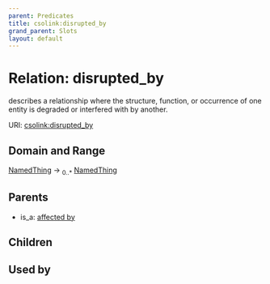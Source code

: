 ```yaml
---
parent: Predicates
title: csolink:disrupted_by
grand_parent: Slots
layout: default
---
```


# Relation: disrupted_by


describes a relationship where the structure, function, or occurrence of one entity is degraded or interfered with by another.

URI: [csolink:disrupted_by](https://w3id.org/csolink/vocab/disrupted_by)

## Domain and Range

[NamedThing](NamedThing.md) ->  <sub>0..*</sub> [NamedThing](NamedThing.md)

## Parents

 *  is_a: [affected by](affected_by.md)

## Children


## Used by

